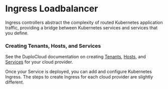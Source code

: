 # Ingress Loadbalancer

Ingress controllers abstract the complexity of routed Kubernetes application traffic, providing a bridge between Kubernetes services and services that you define.

### Creating Tenants, Hosts, and Services

See the DuploCloud documentation on creating [Tenants](../../welcome-to-duplocloud/duplocloud-common-components/tenant.md), [Hosts](../../overview/use-cases/hosts-vms/), and [Services](../../welcome-to-duplocloud/duplocloud-common-components/app-service-and-cloud-services.md) for your cloud provider.

Once your Service is deployed, you can add and configure Kubernetes Ingress. The steps to create Ingress for each cloud provider are slightly different.
